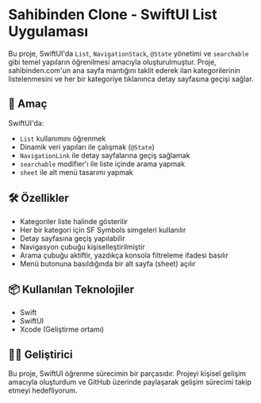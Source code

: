 # Sahibinden Clone - SwiftUI List Uygulaması

Bu proje, SwiftUI'da `List`, `NavigationStack`, `@State` yönetimi ve `searchable` gibi temel yapıların öğrenilmesi amacıyla oluşturulmuştur. Proje, sahibinden.com'un ana sayfa mantığını taklit ederek ilan kategorilerinin listelenmesini ve her bir kategoriye tıklanınca detay sayfasına geçişi sağlar.

## 🚀 Amaç

SwiftUI'da:

- `List` kullanımını öğrenmek
- Dinamik veri yapıları ile çalışmak (`@State`)
- `NavigationLink` ile detay sayfalarına geçiş sağlamak
- `searchable` modifier'ı ile liste içinde arama yapmak
- `sheet` ile alt menü tasarımı yapmak

## 🛠 Özellikler

- Kategoriler liste halinde gösterilir
- Her bir kategori için SF Symbols simgeleri kullanılır
- Detay sayfasına geçiş yapılabilir
- Navigasyon çubuğu kişiselleştirilmiştir
- Arama çubuğu aktiftir, yazdıkça konsola filtreleme ifadesi basılır
- Menü butonuna basıldığında bir alt sayfa (sheet) açılır

## 📦 Kullanılan Teknolojiler

- Swift
- SwiftUI
- Xcode (Geliştirme ortamı)


## 👨‍💻 Geliştirici

Bu proje, SwiftUI öğrenme sürecimin bir parçasıdır. Projeyi kişisel gelişim amacıyla oluşturdum ve GitHub üzerinde paylaşarak gelişim sürecimi takip etmeyi hedefliyorum.
